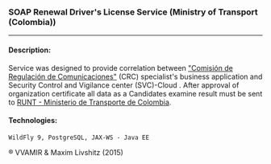 ### SOAP Renewal Driver's License Service (Ministry of Transport (Colombia)) ###
______________________________________________

#### Description: ####
 Service was designed to provide correlation between ["Comisión de Regulación de Comunicaciones"](http://www.mintic.gov.co/portal/604/w3-propertyvalue-6185.html) (CRC) specialist's business application  and Security Control and Vigilance center (SVC)-Cloud . 
 After approval of organization certificate all data as a Candidates examine result must be sent to [RUNT - Ministerio de Transporte de Colombia](https://www.mintransporte.gov.co/).

#### Technologies: ####
``` WildFly 9, PostgreSQL, JAX-WS - Java EE ```


® VVAMIR & Maxim Livshitz (2015)
